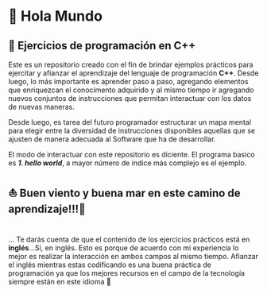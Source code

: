 # 👋 Hola Mundo

## 📌 Ejercicios de programación en C++

Este es un repositorio creado con el fin de brindar ejemplos prácticos para ejercitar y afianzar el aprendizaje del lenguaje de programación **C++**. Desde luego, lo más importante es aprender paso a paso, agregando elementos que enriquezcan el conocimento adquirido y al mismo tiempo ir agregando nuevos conjuntos de instrucciones que permitan interactuar con los datos de nuevas maneras.

Desde luego, es tarea del futuro programador estructurar un mapa mental para elegir entre la diversidad de instrucciones disponibles aquellas que se ajusten de manera adecuada al Software que ha de desarrollar.

El modo de interactuar con este repositorio es diciente. El programa basico es ***1. hello world***, a mayor número de indice más complejo es el ejemplo.

## ⛵ Buen viento y buena mar en este camino de aprendizaje!!!🧞 

#  
... Te darás cuenta de que el contenido de los ejercicios prácticos está en **inglés**...Sí, en inglés. Esto es porque de acuerdo con mi experiencia lo mejor es realizar la interacción en ambos campos al mismo tiempo. Afianzar el inglés mientras estas codificando es una buena práctica de programación ya que los mejores recursos en el campo de la tecnología siempre están en este idioma 📙
